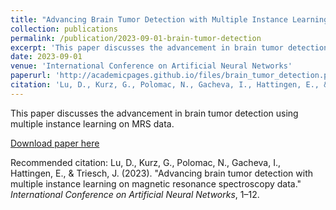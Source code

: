 ```yaml
---
title: "Advancing Brain Tumor Detection with Multiple Instance Learning on Magnetic Resonance Spectroscopy Data"
collection: publications
permalink: /publication/2023-09-01-brain-tumor-detection
excerpt: 'This paper discusses the advancement in brain tumor detection using multiple instance learning on MRS data.'
date: 2023-09-01
venue: 'International Conference on Artificial Neural Networks'
paperurl: 'http://academicpages.github.io/files/brain_tumor_detection.pdf'
citation: 'Lu, D., Kurz, G., Polomac, N., Gacheva, I., Hattingen, E., & Triesch, J. (2023). "Advancing brain tumor detection with multiple instance learning on magnetic resonance spectroscopy data." <i>International Conference on Artificial Neural Networks</i>, 1–12.'
---
```


This paper discusses the advancement in brain tumor detection using multiple instance learning on MRS data.

[Download paper here](http://academicpages.github.io/files/brain_tumor_detection.pdf)

Recommended citation: Lu, D., Kurz, G., Polomac, N., Gacheva, I., Hattingen, E., & Triesch, J. (2023). "Advancing brain tumor detection with multiple instance learning on magnetic resonance spectroscopy data." *International Conference on Artificial Neural Networks*, 1–12.
